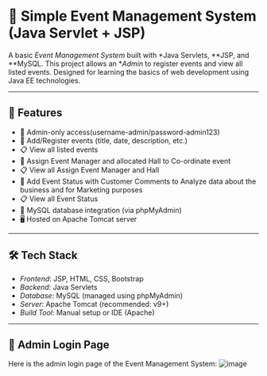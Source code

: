 # 🎉 Simple Event Management System (Java Servlet + JSP)

A basic *Event Management System* built with *Java Servlets, **JSP, and **MySQL. This project allows an **Admin* to register events and view all listed events. Designed for learning the basics of web development using Java EE technologies.



---

## 🚀 Features

- 🔐 Admin-only access(username-admin/password-admin123)
- 📝 Add/Register events (title, date, description, etc.)
- 📋 View all listed events
- 📝 Assign Event Manager and allocated Hall to Co-ordinate event
- 📋 View all Assign Event Manager and Hall 
- 📝 Add Event Status with Customer Comments to Analyze data about the business and for Marketing purposes
- 📋 View all Event Status
- 💾 MySQL database integration (via phpMyAdmin)
- 🖥 Hosted on Apache Tomcat server

---

## 🛠 Tech Stack

- *Frontend*: JSP, HTML, CSS, Bootstrap 
- *Backend*: Java Servlets
- *Database*: MySQL (managed using phpMyAdmin)
- *Server*: Apache Tomcat (recommended: v9+)
- *Build Tool*: Manual setup or IDE (Apache)

---
## 🔐 Admin Login Page

Here is the admin login page of the Event Management System:
![image](https://github.com/user-attachments/assets/345c6eea-de86-4f0c-8712-7f48c26a7c47)

